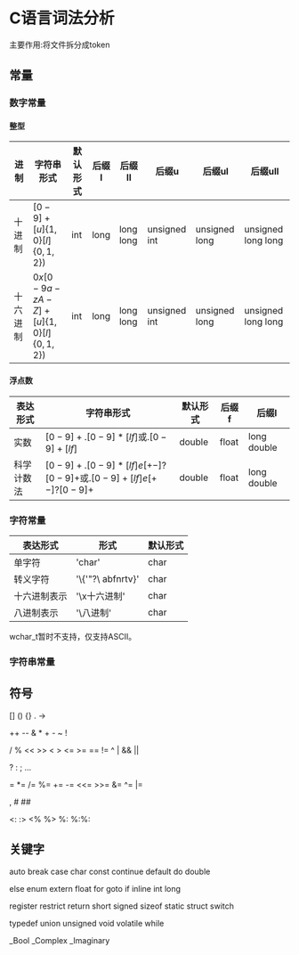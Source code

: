 # C语言词法分析

主要作用:将文件拆分成token

## 常量

### 数字常量

#### 整型

| 进制     | 字符串形式                              | 默认形式 | 后缀l | 后缀ll    | 后缀u        | 后缀ul        | 后缀ull            |
| -------- | --------------------------------------- | -------- | ----- | --------- | ------------ | ------------- | ------------------ |
| 十进制   | $[0-9]+[u]\{1,0\}[l]\{0,1,2\})$         | int      | long  | long long | unsigned int | unsigned long | unsigned long long |
| 十六进制 | $0x[0-9a-zA-Z]+[u]\{1,0\}[l]\{0,1,2\})$ | int      | long  | long long | unsigned int | unsigned long | unsigned long long |

#### 浮点数

| 表达形式   | 字符串形式                                                 | 默认形式 | 后缀f | 后缀l       |
| ---------- | ---------------------------------------------------------- | -------- | ----- | ----------- |
| 实数       | $[0-9]+.[0-9]*[lf]$或$.[0-9]+[lf]$                         | double   | float | long double |
| 科学计数法 | $[0-9]+.[0-9]*[lf]e[+-]?[0-9]+$或$.[0-9]+[lf]e[+-]?[0-9]+$ | double   | float | long double |

### 字符常量

| 表达形式     | 形式                 | 默认形式 |
| ------------ | -------------------- | -------- |
| 单字符       | 'char'               | char     |
| 转义字符     | '\\{'"?\\ abfnrtv\}' | char     |
| 十六进制表示 | '\\x十六进制'        | char     |
| 八进制表示   | '\\八进制'           | char     |

wchar_t暂时不支持，仅支持ASCII。

### 字符串常量

## 符号

[] () {} . ->

++ -- & * + - ~ !

/ % << >> < > <= >= == != ^ | && ||

? : ; ...

= *= /= %= += -= <<= >>= &= ^= |=

, # ##

<: :> <% %> %: %:%:

## 关键字

auto break case char const continue default do double

else enum extern float for goto if inline int long

register restrict return short signed sizeof static struct switch

typedef union unsigned void volatile while

_Bool _Complex _Imaginary